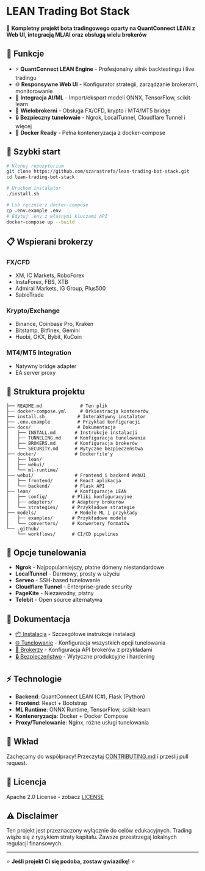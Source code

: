 # LEAN Trading Bot Stack

🚀 **Kompletny projekt bota tradingowego oparty na QuantConnect LEAN z Web UI, integracją ML/AI oraz obsługą wielu brokerów**

## 🌟 Funkcje

- ⚡ **QuantConnect LEAN Engine** - Profesjonalny silnik backtestingu i live tradingu
- 🌐 **Responsywne Web UI** - Konfigurator strategii, zarządzanie brokerami, monitorowanie
- 🤖 **Integracja AI/ML** - Import/eksport modeli ONNX, TensorFlow, scikit-learn
- 🔗 **Wielobrokerni** - Obsługa FX/CFD, krypto i MT4/MT5 bridge
- 🔒 **Bezpieczny tunelowaie** - Ngrok, LocalTunnel, Cloudflare Tunnel i więcej
- 🐳 **Docker Ready** - Pełna konteneryzacja z docker-compose

## 🚀 Szybki start

```bash
# Klonuj repozytorium
git clone https://github.com/szarastrefa/lean-trading-bot-stack.git
cd lean-trading-bot-stack

# Uruchom instalator
./install.sh

# Lub ręcznie z docker-compose
cp .env.example .env
# Edytuj .env z własnymi kluczami API
docker-compose up --build
```

## 📋 Wspierani brokerzy

### FX/CFD
- XM, IC Markets, RoboForex
- InstaForex, FBS, XTB
- Admiral Markets, IG Group, Plus500
- SabioTrade

### Krypto/Exchange
- Binance, Coinbase Pro, Kraken
- Bitstamp, Bitfinex, Gemini
- Huobi, OKX, Bybit, KuCoin

### MT4/MT5 Integration
- Natywny bridge adapter
- EA server proxy

## 📁 Struktura projektu

```
├── README.md              # Ten plik
├── docker-compose.yml     # Orkiestracja kontenerów
├── install.sh            # Interaktywny instalator
├── .env.example          # Przykład konfiguracji
├── docs/                 # Dokumentacja
│   ├── INSTALL.md       # Instrukcje instalacji
│   ├── TUNNELING.md     # Konfiguracja tunelowania
│   ├── BROKERS.md       # Konfiguracja brokerów
│   └── SECURITY.md      # Wytyczne bezpieczeństwa
├── docker/              # Dockerfile'y
│   ├── lean/
│   ├── webui/
│   └── ml-runtime/
├── webui/               # Frontend i backend WebUI
│   ├── frontend/        # React aplikacja
│   └── backend/         # Flask API
├── lean/                # Konfiguracje LEAN
│   ├── config/         # Pliki konfiguracyjne
│   ├── adapters/       # Adaptery brokerów
│   └── strategies/     # Przykładowe strategie
├── models/              # Modele ML i przykłady
│   ├── examples/       # Przykładowe modele
│   └── converters/     # Konwertery formatów
└── .github/
    └── workflows/      # CI/CD pipelines
```

## 🔧 Opcje tunelowania

- **Ngrok** - Najpopularniejszy, płatne domeny niestandardowe
- **LocalTunnel** - Darmowy, prosty w użyciu
- **Serveo** - SSH-based tunelowanie
- **Cloudflare Tunnel** - Enterprise-grade security
- **PageKite** - Niezawodny, płatny
- **Telebit** - Open source alternatywa

## 📖 Dokumentacja

- [📦 Instalacja](./docs/INSTALL.md) - Szczegółowe instrukcje instalacji
- [🌐 Tunelowanie](./docs/TUNNELING.md) - Konfiguracja wszystkich opcji tunelowania
- [🏦 Brokerzy](./docs/BROKERS.md) - Konfiguracja API brokerów z przykładami
- [🔒 Bezpieczeństwo](./docs/SECURITY.md) - Wytyczne produkcyjne i hardening

## ⚡ Technologie

- **Backend**: QuantConnect LEAN (C#), Flask (Python)
- **Frontend**: React + Bootstrap
- **ML Runtime**: ONNX Runtime, TensorFlow, scikit-learn
- **Konteneryzacja**: Docker + Docker Compose
- **Proxy/Tunelowanie**: Nginx, różne usługi tunelowania

## 🤝 Wkład

Zachęcamy do współpracy! Przeczytaj [CONTRIBUTING.md](./CONTRIBUTING.md) i prześlij pull request.

## 📄 Licencja

Apache 2.0 License - zobacz [LICENSE](./LICENSE)

## ⚠️ Disclaimer

Ten projekt jest przeznaczony wyłącznie do celów edukacyjnych. Trading wiąże się z ryzykiem straty kapitału. Zawsze przestrzegaj lokalnych regulacji finansowych.

---

⭐ **Jeśli projekt Ci się podoba, zostaw gwiazdkę!** ⭐